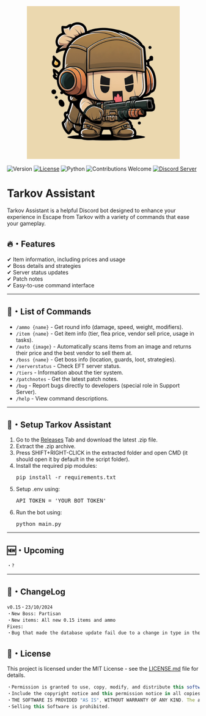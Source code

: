 <p align="center">
    <img src="logo/Tarkov%20Assistant%20Logo.png" alt="Tarkov Assistant Logo" width="400"/>
</p>

![Version](https://img.shields.io/badge/version-0.15-blue.svg) 
[![License](https://img.shields.io/github/license/mashape/apistatus.svg)](https://github.com/ersignee/tarkovassistant/blob/main/LICENSE) 
![Python](https://img.shields.io/badge/Python-3.8%20--%203.12-brightgreen.svg) 
![Contributions Welcome](https://img.shields.io/badge/Contributions-Welcome-brightgreen) 
[![Discord Server](https://img.shields.io/badge/Discord-7289DA?style=flat&logo=discord&logoColor=white)](https://discord.gg/Gy6QGmajjU)

# Tarkov Assistant

Tarkov Assistant is a helpful Discord bot designed to enhance your experience in Escape from Tarkov with a variety of commands that ease your gameplay.

## 🔥・Features

✔ Item information, including prices and usage  
✔ Boss details and strategies  
✔ Server status updates  
✔ Patch notes  
✔ Easy-to-use command interface

---

## 📜・List of Commands

- `/ammo {name}` - Get round info (damage, speed, weight, modifiers).
- `/item {name}` - Get item info (tier, flea price, vendor sell price, usage in tasks).
- `/auto {image}` - Automatically scans items from an image and returns their price and the best vendor to sell them at.
- `/boss {name}` - Get boss info (location, guards, loot, strategies).
- `/serverstatus` - Check EFT server status.
- `/tiers` - Information about the tier system.
- `/patchnotes` - Get the latest patch notes.
- `/bug` - Report bugs directly to developers (special role in Support Server).
- `/help` - View command descriptions.

---

## 🚀・Setup Tarkov Assistant

1. Go to the [Releases](https://github.com/ersignee/tarkovassistant/releases) Tab and download the latest .zip file.
2. Extract the .zip archive.
3. Press SHIFT+RIGHT-CLICK in the extracted folder and open CMD (it should open it by default in the script folder).
4. Install the required pip modules:
   <pre>pip install -r requirements.txt</pre>
5. Setup .env using:
   <pre>API_TOKEN = 'YOUR_BOT_TOKEN'</pre>
5. Run the bot using:
   <pre>python main.py</pre>

---

## 🆕・Upcoming

```diff
・?
```

---

## 💭・ChangeLog

```diff
v0.15・23/10/2024
・New Boss: Partisan
・New items: All new 0.15 items and ammo
Fixes:
・Bug that made the database update fail due to a change in type in the item queries, causing the bot to break.
```

## 📄・License

This project is licensed under the MIT License - see the [LICENSE.md](./LICENSE) file for details.
```js
・Permission is granted to use, copy, modify, and distribute this software ("Software") for free, under the following conditions:
・Include the copyright notice and this permission notice in all copies or substantial portions of the Software.
・THE SOFTWARE IS PROVIDED "AS IS", WITHOUT WARRANTY OF ANY KIND. The authors are not liable for any claims, damages, or other liabilities arising from the use of the Software.
・Selling this Software is prohibited.
```
